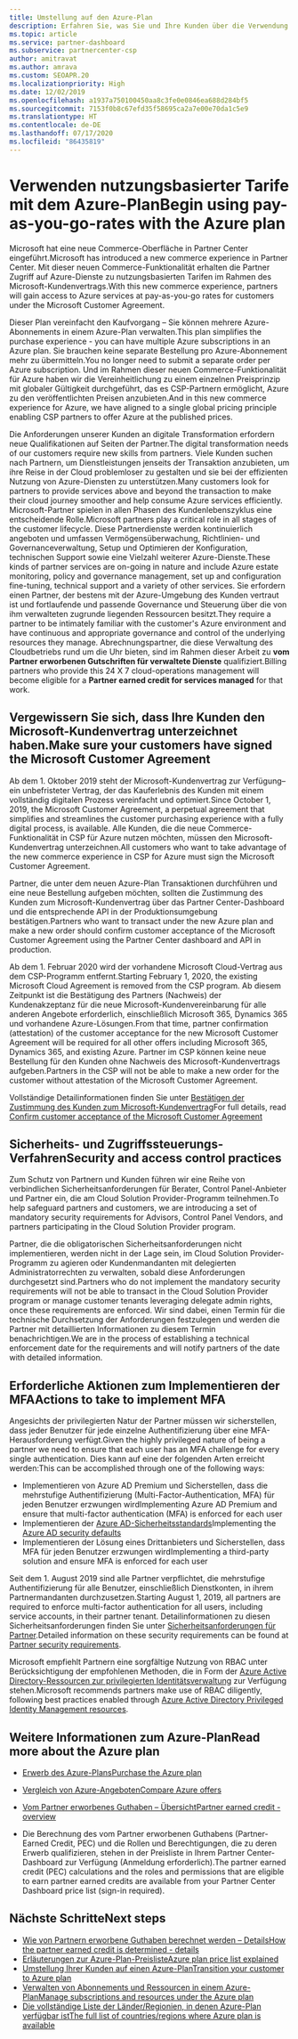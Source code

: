 ```yaml
---
title: Umstellung auf den Azure-Plan
description: Erfahren Sie, was Sie und Ihre Kunden über die Verwendung des Azure-Plans mit nutzungsbasierter Bezahlung wissen müssen, einschließlich der ersten Schritte und Sicherheitsmaßnahmen.
ms.topic: article
ms.service: partner-dashboard
ms.subservice: partnercenter-csp
author: amitravat
ms.author: amrava
ms.custom: SEOAPR.20
ms.localizationpriority: High
ms.date: 12/02/2019
ms.openlocfilehash: a1937a750100450aa8c3fe0e0846ea688d284bf5
ms.sourcegitcommit: 7153f0b8c67efd35f58695ca2a7e00e70da1c5e9
ms.translationtype: HT
ms.contentlocale: de-DE
ms.lasthandoff: 07/17/2020
ms.locfileid: "86435819"
---
```

# <a name="begin-using-pay-as-you-go-rates-with-the-azure-plan"></a><span data-ttu-id="d3945-103">Verwenden nutzungsbasierter Tarife mit dem Azure-Plan</span><span class="sxs-lookup"><span data-stu-id="d3945-103">Begin using pay-as-you-go-rates with the Azure plan</span></span>

<span data-ttu-id="d3945-104">Microsoft hat eine neue Commerce-Oberfläche in Partner Center eingeführt.</span><span class="sxs-lookup"><span data-stu-id="d3945-104">Microsoft has introduced a new commerce experience in Partner Center.</span></span>  <span data-ttu-id="d3945-105">Mit dieser neuen Commerce-Funktionalität erhalten die Partner Zugriff auf Azure-Dienste zu nutzungsbasierten Tarifen im Rahmen des Microsoft-Kundenvertrags.</span><span class="sxs-lookup"><span data-stu-id="d3945-105">With this new commerce experience, partners will gain access to Azure services at pay-as-you-go rates for customers under the Microsoft Customer Agreement.</span></span>

<span data-ttu-id="d3945-106">Dieser Plan vereinfacht den Kaufvorgang – Sie können mehrere Azure-Abonnements in einem Azure-Plan verwalten.</span><span class="sxs-lookup"><span data-stu-id="d3945-106">This plan simplifies the purchase experience - you can have multiple Azure subscriptions in an Azure plan.</span></span> <span data-ttu-id="d3945-107">Sie brauchen keine separate Bestellung pro Azure-Abonnement mehr zu übermitteln.</span><span class="sxs-lookup"><span data-stu-id="d3945-107">You no longer need to submit a separate order per Azure subscription.</span></span> <span data-ttu-id="d3945-108">Und im Rahmen dieser neuen Commerce-Funktionalität für Azure haben wir die Vereinheitlichung zu einem einzelnen Preisprinzip mit globaler Gültigkeit durchgeführt, das es CSP-Partnern ermöglicht, Azure zu den veröffentlichten Preisen anzubieten.</span><span class="sxs-lookup"><span data-stu-id="d3945-108">And in this new commerce experience for Azure, we have aligned to a single global pricing principle enabling CSP partners to offer Azure at the published prices.</span></span>

<span data-ttu-id="d3945-109">Die Anforderungen unserer Kunden an digitale Transformation erfordern neue Qualifikationen auf Seiten der Partner.</span><span class="sxs-lookup"><span data-stu-id="d3945-109">The digital transformation needs of our customers require new skills from partners.</span></span> <span data-ttu-id="d3945-110">Viele Kunden suchen nach Partnern, um Dienstleistungen jenseits der Transaktion anzubieten, um ihre Reise in der Cloud problemloser zu gestalten und sie bei der effizienten Nutzung von Azure-Diensten zu unterstützen.</span><span class="sxs-lookup"><span data-stu-id="d3945-110">Many customers look for partners to provide services above and beyond the transaction to make their cloud journey smoother and help consume Azure services efficiently.</span></span> <span data-ttu-id="d3945-111">Microsoft-Partner spielen in allen Phasen des Kundenlebenszyklus eine entscheidende Rolle.</span><span class="sxs-lookup"><span data-stu-id="d3945-111">Microsoft partners play a critical role in all stages of the customer lifecycle.</span></span> <span data-ttu-id="d3945-112">Diese Partnerdienste werden kontinuierlich angeboten und umfassen Vermögensüberwachung, Richtlinien- und Governanceverwaltung, Setup und Optimieren der Konfiguration, technischen Support sowie eine Vielzahl weiterer Azure-Dienste.</span><span class="sxs-lookup"><span data-stu-id="d3945-112">These kinds of partner services are on-going in nature and include Azure estate monitoring, policy and governance management, set up and configuration fine-tuning, technical support and a variety of other services.</span></span> <span data-ttu-id="d3945-113">Sie erfordern einen Partner, der bestens mit der Azure-Umgebung des Kunden vertraut ist und fortlaufende und passende Governance und Steuerung über die von ihm verwalteten zugrunde liegenden Ressourcen besitzt.</span><span class="sxs-lookup"><span data-stu-id="d3945-113">They require a partner to be intimately familiar with the customer's Azure environment and have continuous and appropriate governance and control of the underlying resources they manage.</span></span> <span data-ttu-id="d3945-114">Abrechnungspartner, die diese Verwaltung des Cloudbetriebs rund um die Uhr bieten, sind im Rahmen dieser Arbeit zu **vom Partner erworbenen Gutschriften für verwaltete Dienste** qualifiziert.</span><span class="sxs-lookup"><span data-stu-id="d3945-114">Billing partners who provide this 24 X 7 cloud-operations management will become eligible for a **Partner earned credit for services managed** for that work.</span></span>

## <a name="make-sure-your-customers-have-signed-the-microsoft-customer-agreement"></a><span data-ttu-id="d3945-115">Vergewissern Sie sich, dass Ihre Kunden den Microsoft-Kundenvertrag unterzeichnet haben.</span><span class="sxs-lookup"><span data-stu-id="d3945-115">Make sure your customers have signed the Microsoft Customer Agreement</span></span>

<span data-ttu-id="d3945-116">Ab dem 1. Oktober 2019 steht der Microsoft-Kundenvertrag zur Verfügung– ein unbefristeter Vertrag, der das Kauferlebnis des Kunden mit einem vollständig digitalen Prozess vereinfacht und optimiert.</span><span class="sxs-lookup"><span data-stu-id="d3945-116">Since October 1, 2019, the Microsoft Customer Agreement, a perpetual agreement that simplifies and streamlines the customer purchasing experience with a fully digital process, is available.</span></span> <span data-ttu-id="d3945-117">Alle Kunden, die die neue Commerce-Funktionalität in CSP für Azure nutzen möchten, müssen den Microsoft-Kundenvertrag unterzeichnen.</span><span class="sxs-lookup"><span data-stu-id="d3945-117">All customers who want to take advantage of the new commerce experience in CSP for Azure must sign the Microsoft Customer Agreement.</span></span>

<span data-ttu-id="d3945-118">Partner, die unter dem neuen Azure-Plan Transaktionen durchführen und eine neue Bestellung aufgeben möchten, sollten die Zustimmung des Kunden zum Microsoft-Kundenvertrag über das Partner Center-Dashboard und die entsprechende API in der Produktionsumgebung bestätigen.</span><span class="sxs-lookup"><span data-stu-id="d3945-118">Partners who want to transact under the new Azure plan and make a new order should confirm customer acceptance of the Microsoft Customer Agreement using the Partner Center dashboard and API in production.</span></span>

<span data-ttu-id="d3945-119">Ab dem 1. Februar 2020 wird der vorhandene Microsoft Cloud-Vertrag aus dem CSP-Programm entfernt.</span><span class="sxs-lookup"><span data-stu-id="d3945-119">Starting February 1, 2020, the existing Microsoft Cloud Agreement is removed from the CSP program.</span></span> <span data-ttu-id="d3945-120">Ab diesem Zeitpunkt ist die Bestätigung des Partners (Nachweis) der Kundenakzeptanz für die neue Microsoft-Kundenvereinbarung für alle anderen Angebote erforderlich, einschließlich Microsoft 365, Dynamics 365 und vorhandene Azure-Lösungen.</span><span class="sxs-lookup"><span data-stu-id="d3945-120">From that time, partner confirmation (attestation) of the customer acceptance for the new Microsoft Customer Agreement will be required for all other offers including Microsoft 365, Dynamics 365, and existing Azure.</span></span> <span data-ttu-id="d3945-121">Partner im CSP können keine neue Bestellung für den Kunden ohne Nachweis des Microsoft-Kundenvertrags aufgeben.</span><span class="sxs-lookup"><span data-stu-id="d3945-121">Partners in the CSP will not be able to make a new order for the customer without attestation of the Microsoft Customer Agreement.</span></span>

<span data-ttu-id="d3945-122">Vollständige Detailinformationen finden Sie unter [Bestätigen der Zustimmung des Kunden zum Microsoft-Kundenvertrag](confirm-customer-agreement.md)</span><span class="sxs-lookup"><span data-stu-id="d3945-122">For full details, read [Confirm customer acceptance of the Microsoft Customer Agreement](confirm-customer-agreement.md)</span></span>

## <a name="security-and-access-control-practices"></a><span data-ttu-id="d3945-123">Sicherheits- und Zugriffssteuerungs-Verfahren</span><span class="sxs-lookup"><span data-stu-id="d3945-123">Security and access control practices</span></span>

<span data-ttu-id="d3945-124">Zum Schutz von Partnern und Kunden führen wir eine Reihe von verbindlichen Sicherheitsanforderungen für Berater, Control Panel-Anbieter und Partner ein, die am Cloud Solution Provider-Programm teilnehmen.</span><span class="sxs-lookup"><span data-stu-id="d3945-124">To help safeguard partners and customers, we are introducing a set of mandatory security requirements for Advisors, Control Panel Vendors, and partners participating in the Cloud Solution Provider program.</span></span>

<span data-ttu-id="d3945-125">Partner, die die obligatorischen Sicherheitsanforderungen nicht implementieren, werden nicht in der Lage sein, im Cloud Solution Provider-Programm zu agieren oder Kundenmandanten mit delegierten Administratorrechten zu verwalten, sobald diese Anforderungen durchgesetzt sind.</span><span class="sxs-lookup"><span data-stu-id="d3945-125">Partners who do not implement the mandatory security requirements will not be able to transact in the Cloud Solution Provider program or manage customer tenants leveraging delegate admin rights, once these requirements are enforced.</span></span> <span data-ttu-id="d3945-126">Wir sind dabei, einen Termin für die technische Durchsetzung der Anforderungen festzulegen und werden die Partner mit detaillierten Informationen zu diesem Termin benachrichtigen.</span><span class="sxs-lookup"><span data-stu-id="d3945-126">We are in the process of establishing a technical enforcement date for the requirements and will notify partners of the date with detailed information.</span></span>

## <a name="actions-to-take-to-implement-mfa"></a><span data-ttu-id="d3945-127">Erforderliche Aktionen zum Implementieren der MFA</span><span class="sxs-lookup"><span data-stu-id="d3945-127">Actions to take to implement MFA</span></span>

<span data-ttu-id="d3945-128">Angesichts der privilegierten Natur der Partner müssen wir sicherstellen, dass jeder Benutzer für jede einzelne Authentifizierung über eine MFA-Herausforderung verfügt.</span><span class="sxs-lookup"><span data-stu-id="d3945-128">Given the highly privileged nature of being a partner we need to ensure that each user has an MFA challenge for every single authentication.</span></span> <span data-ttu-id="d3945-129">Dies kann auf eine der folgenden Arten erreicht werden:</span><span class="sxs-lookup"><span data-stu-id="d3945-129">This can be accomplished through one of the following ways:</span></span>

- <span data-ttu-id="d3945-130">Implementieren von Azure AD Premium und Sicherstellen, dass die mehrstufige Authentifizierung (Multi-Factor-Authentication, MFA) für jeden Benutzer erzwungen wird</span><span class="sxs-lookup"><span data-stu-id="d3945-130">Implementing Azure AD Premium and ensure that multi-factor authentication (MFA) is enforced for each user</span></span>
- <span data-ttu-id="d3945-131">Implementieren der [Azure AD-Sicherheitsstandards](https://docs.microsoft.com/azure/active-directory/conditional-access/concept-conditional-access-security-defaults)</span><span class="sxs-lookup"><span data-stu-id="d3945-131">Implementing the [Azure AD security defaults](https://docs.microsoft.com/azure/active-directory/conditional-access/concept-conditional-access-security-defaults)</span></span>
- <span data-ttu-id="d3945-132">Implementieren der Lösung eines Drittanbieters und Sicherstellen, dass MFA für jeden Benutzer erzwungen wird</span><span class="sxs-lookup"><span data-stu-id="d3945-132">Implementing a third-party solution and ensure MFA is enforced for each user</span></span>

<span data-ttu-id="d3945-133">Seit dem 1. August 2019 sind alle Partner verpflichtet, die mehrstufige Authentifizierung für alle Benutzer, einschließlich Dienstkonten, in ihrem Partnermandanten durchzusetzen.</span><span class="sxs-lookup"><span data-stu-id="d3945-133">Starting August 1, 2019, all partners are required to enforce multi-factor authentication for all users, including service accounts, in their partner tenant.</span></span> <span data-ttu-id="d3945-134">Detailinformationen zu diesen Sicherheitsanforderungen finden Sie unter [Sicherheitsanforderungen für Partner](https://docs.microsoft.com/partner-center/partner-security-requirements).</span><span class="sxs-lookup"><span data-stu-id="d3945-134">Detailed information on these security requirements can be found at [Partner security requirements](https://docs.microsoft.com/partner-center/partner-security-requirements).</span></span>

<span data-ttu-id="d3945-135">Microsoft empfiehlt Partnern eine sorgfältige Nutzung von RBAC unter Berücksichtigung der empfohlenen Methoden, die in Form der [Azure Active Directory-Ressourcen zur privilegierten Identitätsverwaltung](https://docs.microsoft.com/azure/active-directory/privileged-identity-management/pim-configure) zur Verfügung stehen.</span><span class="sxs-lookup"><span data-stu-id="d3945-135">Microsoft recommends partners make use of RBAC diligently, following best practices enabled through [Azure Active Directory Privileged Identity Management resources](https://docs.microsoft.com/azure/active-directory/privileged-identity-management/pim-configure).</span></span>

## <a name="read-more-about-the-azure-plan"></a><span data-ttu-id="d3945-136">Weitere Informationen zum Azure-Plan</span><span class="sxs-lookup"><span data-stu-id="d3945-136">Read more about the Azure plan</span></span>

- [<span data-ttu-id="d3945-137">Erwerb des Azure-Plans</span><span class="sxs-lookup"><span data-stu-id="d3945-137">Purchase the Azure plan</span></span>](purchase-azure-plan.md)

- [<span data-ttu-id="d3945-138">Vergleich von Azure-Angeboten</span><span class="sxs-lookup"><span data-stu-id="d3945-138">Compare Azure offers</span></span>](compare-azure-offers.md)

- [<span data-ttu-id="d3945-139">Vom Partner erworbenes Guthaben – Übersicht</span><span class="sxs-lookup"><span data-stu-id="d3945-139">Partner earned credit - overview</span></span>](partner-earned-credit.md)

- <span data-ttu-id="d3945-140">Die Berechnung des vom Partner erworbenen Guthabens (Partner-Earned Credit, PEC) und die Rollen und Berechtigungen, die zu deren Erwerb qualifizieren, stehen in der Preisliste in Ihrem Partner Center-Dashboard zur Verfügung (Anmeldung erforderlich).</span><span class="sxs-lookup"><span data-stu-id="d3945-140">The partner earned credit (PEC) calculations and the roles and permissions that are eligible to earn partner earned credits are available from your Partner Center Dashboard price list (sign-in required).</span></span>

## <a name="next-steps"></a><span data-ttu-id="d3945-141">Nächste Schritte</span><span class="sxs-lookup"><span data-stu-id="d3945-141">Next steps</span></span> 

- [<span data-ttu-id="d3945-142">Wie von Partnern erworbene Guthaben berechnet werden – Details</span><span class="sxs-lookup"><span data-stu-id="d3945-142">How the partner earned credit is determined - details</span></span>](partner-earned-credit-explanation.md)
- [<span data-ttu-id="d3945-143">Erläuterungen zur Azure-Plan-Preisliste</span><span class="sxs-lookup"><span data-stu-id="d3945-143">Azure plan price list explained</span></span>](azure-plan-price-list.md)
- [<span data-ttu-id="d3945-144">Umstellung Ihrer Kunden auf einen Azure-Plan</span><span class="sxs-lookup"><span data-stu-id="d3945-144">Transition your customer to Azure plan</span></span>](azure-plan-transition.md)
- [<span data-ttu-id="d3945-145">Verwalten von Abonnements und Ressourcen in einem Azure-Plan</span><span class="sxs-lookup"><span data-stu-id="d3945-145">Manage subscriptions and resources under the Azure plan</span></span>](azure-plan-manage.md)
- [<span data-ttu-id="d3945-146">Die vollständige Liste der Länder/Regionien, in denen Azure-Plan verfügbar ist</span><span class="sxs-lookup"><span data-stu-id="d3945-146">The full list of countries/regions where Azure plan is available</span></span>](https://query.prod.cms.rt.microsoft.com/cms/api/am/binary/RE3QN0x)
